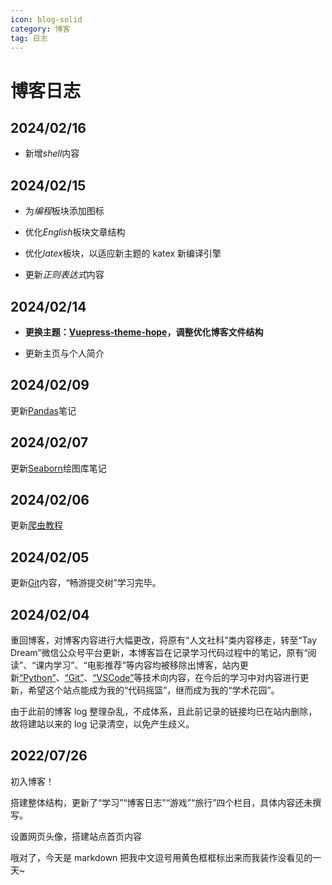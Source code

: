 ```yaml
---
icon: blog-solid
category: 博客
tag: 日志
---
```


# 博客日志

## 2024/02/16

- 新增*shell*内容

## 2024/02/15

- 为*编程*板块添加图标

- 优化*English*板块文章结构

- 优化*latex*板块，以适应新主题的 katex 新编译引擎

- 更新*正则表达式*内容

## 2024/02/14

- **更换主题：[Vuepress-theme-hope](https://theme-hope.vuejs.press/zh/)，调整优化博客文件结构**

- 更新主页与个人简介

## 2024/02/09

更新[Pandas](/code/python/pandas.md)笔记

## 2024/02/07

更新[Seaborn](/code/python/Seaborn.md)绘图库笔记

## 2024/02/06

更新[爬虫教程](/code/python/web_crawler.md)


## 2024/02/05

更新[Git](/code/git.md)内容，“畅游提交树”学习完毕。

## 2024/02/04 

重回博客，对博客内容进行大幅更改，将原有“人文社科”类内容移走，转至“Tay Dream”微信公众号平台更新，本博客旨在记录学习代码过程中的笔记，原有“阅读”、“课内学习”、“电影推荐”等内容均被移除出博客，站内更新[“Python”](/code/python.md)、[“Git”](/code/git.md)、[“VSCode”](/code/vscode.md)等技术向内容，在今后的学习中对内容进行更新，希望这个站点能成为我的“代码摇篮”，继而成为我的“学术花园”。

由于此前的博客 log 整理杂乱，不成体系，且此前记录的链接均已在站内删除，故将建站以来的 log 记录清空，以免产生歧义。

<!-- ## 2023/01/09

新增党的理论知识栏目

## 2022/12/19

更新 [FREE 大学英语写作训练课程第九次课](/study/English/free.md#_9ninth-chatgpt-is-fluent-clever-and-dangerously-creative)

## 2022/12/18

更新 [网站推荐](/record/web.md)

## 2022/12/16

添加板块 ["学习 - 学分之外 - 数学建模论文阅读"](/study/competition/math.md)

更新了 ["学习 - 阅读 - 汉语名著阅读"](/study/read/read.md)

["随笔 - 量子力学思维导图"](/write/write.md#量子力学思维导图)更新

更新了 [泽宇 giegie 的私房料理](/write/write.md#泽宇giegie的私房料理)

## 2022/12/12

添加版块 ["学习 - 学分之外 - 交通信控专利阅读"](/study/traffic/traffic.md)

## 2022/12/11

加入搜索框

将此次加入搜索框经历记录在 [“博客搭建” - “搜索框配置”](/study/code/vuepress.html#vuepress-v2%E4%B8%AD%E5%AF%BC%E5%85%A5%E6%90%9C%E7%B4%A2%E6%A1%86)

## 2022/11/16

更新 latex 有序列表语法

## 2022/11/15

更新 FREE 大学英语阅读写作提升能力第六节课课程笔记

## 2022/11/8

更新 FREE 大学英语阅读写作提升能力第五节课课程笔记

## 2022/11/2

更新 FREE 大学英语阅读写作提升能力第三、四节课课程笔记

## 2022/10/29

重新加入“数学建模”版块

## 2022/10/26

更新“English” - “学习强国学习资源”栏目（后不继续同步日志更新，过于冗杂）

更新“English” - “Midnights 专辑歌词”栏目

增加“English” - “英美经典诗歌鉴赏品读”栏目

## 2022/10/25

更新“English” - “学习强国学习资源”栏目

## 2022/10/23

更新“English” - “学习强国学习资源”栏目

## 2022/10/22

更新“English” - “学习强国学习资源”栏目，预计更新 20 天~一个月

新增“English” - “Midnights 专辑歌词”并更新

## 2022/10/19

更新 FREE 大学英语阅读写作提升能力第二节课课程笔记

新增“English” - “学习强国学习资源”栏目

## 2022/10/14

更新 FREE 大学英语阅读写作提升能力第一节课课程笔记

## 2022/10/12

删除数学建模模块

## 2022/10/02

“随笔”中更新【share】国奖经验分享总结，【思考】边缘人群


## 2022/09/25

结束《哈姆雷特》阅读

导航栏更新

新增设“哈姆雷特英语阅读”栏目

## 2022/09/24

开始阅读《哈姆雷特》

“阅读” -《哈姆雷特》阅读笔记更新

## 2022/09/20

《梁庄十年》读完，笔记更新

English-Hamlet 名句更新

## 2022/09/14

博客主页内容大更新~

## 2020/09/10

概率论更新“相关系数$|\rho_{XY}|\le 1$的证明”

## 2022/09/06

《出梁庄记》完结，“阅读”模块更新摘抄

## 2022/09/05

新增“学习 - 机械制图”版块，更新“螺纹标注”

## 2022/09/03

概率论 - 大数定律总结 难点大更新

## 2022/08/30

English-【Taylor Swift】Midnight 新专辑！！更新

## 2022/08/29

数学建模中更新相关性分析，大更新！latex 排版真的好看

## 2022/08/27

latex 更新完毕，后续会更新在使用过程中积累的经验和方法，内容将更加琐碎一些

## 2022/08/26

“latex 公式编辑器”大更新！

## 2022/08/24

English-【TED】宇宙中最神秘的恒星 更新部分内容

读书栏目中加入“读书笔记”

随笔中更新【思考】系列——“【思考】读书笔记栏目的开展”

## 2022/08/20~22

Latex 教程更新部分内容

## 2022/08/19

安装 latex 插件

English-【孟庆旸】“千里江山，不止青绿”The Panorama of Rivers and Mountains is far more than a piece of painting 内容更新

部分 bug 修复与优化

编程-Latex 教程更新部分内容

## 2022/08/18

“推荐” - “网站推荐”更新部分内容

更新“学习” - “数学建模”思维框架的部分内容，后续还会有更新的~

更新“博客搭建” - “插入思维导图”方法


## 2022/08/17

“文章” - “19 岁的感慨”更新

## 2022/08/14

“概率论”大更新！

“English” - “[Genshin Impact]The Morn a Thousand Roses Brings”更新部分内容

## 2022/08/11

“English” - “The Only Motion images of the Nanjing Massacre”更新完毕

“概率论” - “二维随机变量及其分布概念辨析”更新完毕

## 2022/08/10

“English” - “Taylor Swift Accepts Woman of the Decade Award”更新完毕

## 2022/08/09

“概率论” - “一维随机变量概率分布思维导图”更新完毕

修复了部分已知 bug

## 2022/08/08

“随笔”更新“网址推荐”

vupress 博客搭建更新加快图片加载的方法

更新了“English” - “Taylor Swift Accepts Woman of the Decade Award”的部分内容

删除了“S 型小车制造”，因为图片较多，内容琐碎，并且并非原创

修复了部分 bug，完善了部分细节

## 2022/08/05

更新了“English” - “Golden Midsummer”内容

## 2022/08/02

“旅行” - “浏阳”更新完毕

开设新栏目“B 站”——主要记录视频有意思的选题与文案，在这里可以看到新视频的预告哦~

“English” - “Doctor Degree Graduation Speech of **Taylor Swift**”内容已经更新完毕，欢迎观看~

## 2022/08/01

更新“旅行” - “浏阳”部分内容

修复了部分已知 bug

## 2022/07/30

暂且细数了 QQ 的 10 条罪行，后续再补充

更新了“推荐” - “电影推荐” - “《隐入尘烟》”内容

更新“随笔” - “金工实习吐槽”

修复了部分已知 bug，完善了部分细节

## 2022/07/29

首页更新“使用指南”，方便访客查询使用

更新“English” - “Doctor Degree Graduation Speech of **Taylor Swift**”部分内容，记录生词、好句、词组，辅助英语学习

博客搭建更新了几项稀奇古怪的错误信息

新增“文章”栏目，代替原“随笔”功能，用来记录一些杂项内容和吐槽，明天细数 QQ 的罪行

完善了部分细节，修复了部分 bug

## 2022/07/28

"学习"模块分为“课内学业”与“编程”，编程新增“matlab”与“latex”编程语言

matlab 主要记录数学建模中模型用到的语言，不做基本语法记录

“课内学业” - “读书”已更新，内容更新已读书目与未读书目，接下来会写一写读后感

添加“记录” - “优质 up 主推荐”模块，并已更新部分内容

搭建 github 图床，上传速度加快

## 2022/07/27
“旅行” - “厦门”更新，冬日的滨海沙滩也值得一看哦~

更新“学习” - “S 型小车制造”模块，金工实习积累下来的经验 -->

## 2022/07/26
初入博客！

搭建整体结构，更新了“学习”“博客日志”“游戏”“旅行”四个栏目，具体内容还未撰写。

设置网页头像，搭建站点首页内容

哦对了，今天是 markdown 把我中文逗号用黄色框框标出来而我装作没看见的一天~

